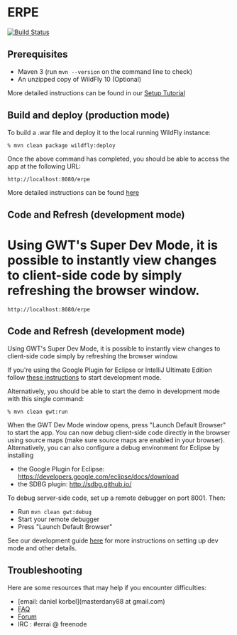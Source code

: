 ERPE
=====================

[![Build Status](https://travis-ci.org/masterdany88/erpe.svg?branch=master)](https://travis-ci.org/masterdany88/erpe) 

Prerequisites
-------------

 * Maven 3 (run `mvn --version` on the command line to check)
 * An unzipped copy of WildFly 10 (Optional)

More detailed instructions can be found in our [Setup Tutorial](tutorial-guide/SETUP.adoc)

Build and deploy (production mode)
----------------

To build a .war file and deploy it to the local running WildFly instance:

    % mvn clean package wildfly:deploy

Once the above command has completed, you should be able to access the app at the following URL:

    http://localhost:8080/erpe

More detailed instructions can be found [here](tutorial-guide/RUN.adoc)

Code and Refresh (development mode)
----------------

Using GWT's Super Dev Mode, it is possible to instantly view changes to client-side code by simply refreshing the browser window. 
=======
    http://localhost:8080/erpe

Code and Refresh (development mode)
-----------------------------------

Using GWT's Super Dev Mode, it is possible to instantly view changes to client-side code simply by refreshing the browser window. 

If you're using the Google Plugin for Eclipse or IntelliJ Ultimate Edition follow [these instructions](http://docs.jboss.org/errai/latest/errai/reference/html_single/#_running_and_debugging_in_your_ide_using_gwt_tooling) to start development mode.

Alternatively, you should be able to start the demo in development mode with this single command:

    % mvn clean gwt:run

When the GWT Dev Mode window opens, press "Launch Default Browser" to start the app. You can now debug client-side code directly in the browser using source maps (make sure source maps are enabled in your browser). Alternatively, you can also configure a debug environment for Eclipse by installing

- the Google Plugin for Eclipse: https://developers.google.com/eclipse/docs/download
- the SDBG plugin: http://sdbg.github.io/

To debug server-side code, set up a remote debugger on port 8001.
Then:
* Run `mvn clean gwt:debug`
* Start your remote debugger
* Press "Launch Default Browser"

See our development guide [here](tutorial-guide/DEVELOP.adoc) for more instructions on setting up dev mode and other details.

Troubleshooting
---------------

Here are some resources that may help if you encounter difficulties:
* [email: daniel korbel](masterdany88 at gmail.com)
* [FAQ](tutorial-guide/FAQ.adoc)
* [Forum](https://community.jboss.org/en/errai)
* IRC : #errai @ freenode
